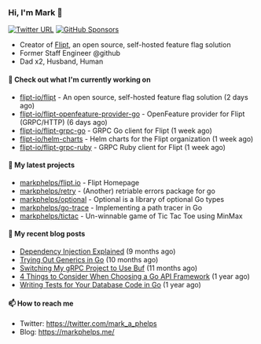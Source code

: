 ### Hi, I'm Mark 👋

[![Twitter URL](https://img.shields.io/twitter/url?label=Follow%20Me&url=https%3A%2F%2Ftwitter.com%2Fmark_a_phelps)](https://twitter.com/mark_a_phelps)
[![GitHub Sponsors](https://img.shields.io/github/sponsors/markphelps?logo=github&style=social)](https://github.com/sponsors/markphelps)

* Creator of [Flipt](https://github.com/markphelps/flipt), an open source, self-hosted feature flag solution
* Former Staff Engineer @github
* Dad x2, Husband, Human

#### 👷 Check out what I'm currently working on

- [flipt-io/flipt](https://github.com/flipt-io/flipt) - An open source, self-hosted feature flag solution (2 days ago)
- [flipt-io/flipt-openfeature-provider-go](https://github.com/flipt-io/flipt-openfeature-provider-go) - OpenFeature provider for Flipt (GRPC/HTTP) (6 days ago)
- [flipt-io/flipt-grpc-go](https://github.com/flipt-io/flipt-grpc-go) - GRPC Go client for Flipt (1 week ago)
- [flipt-io/helm-charts](https://github.com/flipt-io/helm-charts) - Helm charts for the Flipt organization (1 week ago)
- [flipt-io/flipt-grpc-ruby](https://github.com/flipt-io/flipt-grpc-ruby) - GRPC Ruby client for Flipt (1 week ago)

#### 🌱 My latest projects

- [markphelps/flipt.io](https://github.com/markphelps/flipt.io) - Flipt Homepage
- [markphelps/retry](https://github.com/markphelps/retry) - (Another) retriable errors package for go
- [markphelps/optional](https://github.com/markphelps/optional) - Optional is a library of optional Go types
- [markphelps/go-trace](https://github.com/markphelps/go-trace) - Implementing a path tracer in Go
- [markphelps/tictac](https://github.com/markphelps/tictac) - Un-winnable game of Tic Tac Toe using MinMax

#### 📜 My recent blog posts

- [Dependency Injection Explained](https://markphelps.me/posts/dependency-injection-explained/) (9 months ago)
- [Trying Out Generics in Go](https://markphelps.me/posts/trying-out-generics-in-go/) (10 months ago)
- [Switching My gRPC Project to Use Buf](https://markphelps.me/posts/switching-my-grpc-project-to-use-buf/) (11 months ago)
- [4 Things to Consider When Choosing a Go API Framework](https://markphelps.me/posts/4-things-to-consider-when-choosing-a-go-api-framework/) (1 year ago)
- [Writing Tests for Your Database Code in Go](https://markphelps.me/posts/writing-tests-for-your-database-code-in-go/) (1 year ago)

#### 📫 How to reach me

- Twitter: https://twitter.com/mark_a_phelps
- Blog: https://markphelps.me/
